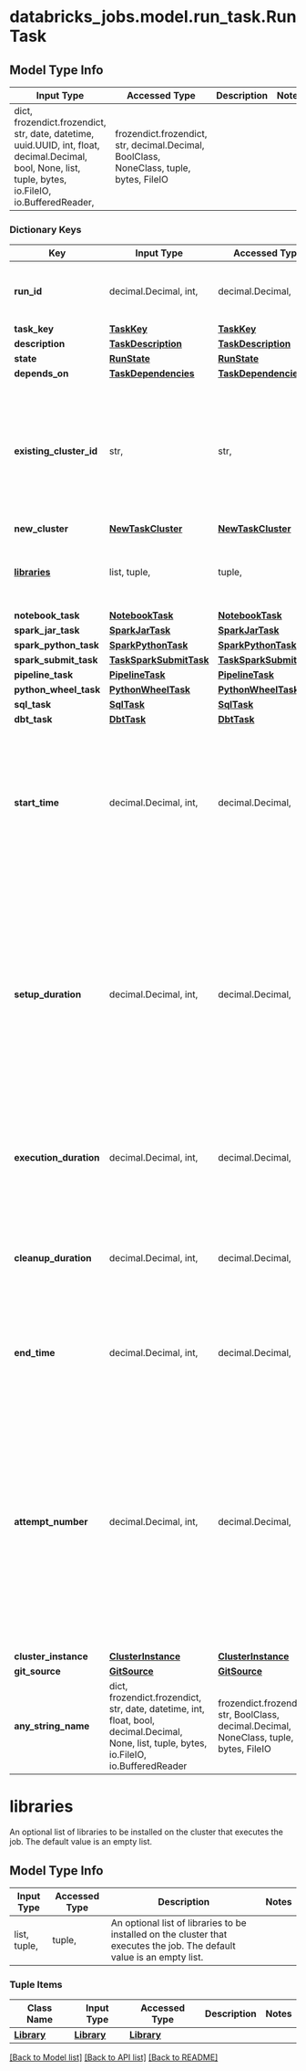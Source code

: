 # databricks_jobs.model.run_task.RunTask

## Model Type Info
Input Type | Accessed Type | Description | Notes
------------ | ------------- | ------------- | -------------
dict, frozendict.frozendict, str, date, datetime, uuid.UUID, int, float, decimal.Decimal, bool, None, list, tuple, bytes, io.FileIO, io.BufferedReader,  | frozendict.frozendict, str, decimal.Decimal, BoolClass, NoneClass, tuple, bytes, FileIO |  | 

### Dictionary Keys
Key | Input Type | Accessed Type | Description | Notes
------------ | ------------- | ------------- | ------------- | -------------
**run_id** | decimal.Decimal, int,  | decimal.Decimal,  | The ID of the task run. | [optional] value must be a 64 bit integer
**task_key** | [**TaskKey**](TaskKey.md) | [**TaskKey**](TaskKey.md) |  | [optional] 
**description** | [**TaskDescription**](TaskDescription.md) | [**TaskDescription**](TaskDescription.md) |  | [optional] 
**state** | [**RunState**](RunState.md) | [**RunState**](RunState.md) |  | [optional] 
**depends_on** | [**TaskDependencies**](TaskDependencies.md) | [**TaskDependencies**](TaskDependencies.md) |  | [optional] 
**existing_cluster_id** | str,  | str,  | If existing_cluster_id, the ID of an existing cluster that is used for all runs of this job. When running jobs on an existing cluster, you may need to manually restart the cluster if it stops responding. We suggest running jobs on new clusters for greater reliability. | [optional] 
**new_cluster** | [**NewTaskCluster**](NewTaskCluster.md) | [**NewTaskCluster**](NewTaskCluster.md) |  | [optional] 
**[libraries](#libraries)** | list, tuple,  | tuple,  | An optional list of libraries to be installed on the cluster that executes the job. The default value is an empty list. | [optional] 
**notebook_task** | [**NotebookTask**](NotebookTask.md) | [**NotebookTask**](NotebookTask.md) |  | [optional] 
**spark_jar_task** | [**SparkJarTask**](SparkJarTask.md) | [**SparkJarTask**](SparkJarTask.md) |  | [optional] 
**spark_python_task** | [**SparkPythonTask**](SparkPythonTask.md) | [**SparkPythonTask**](SparkPythonTask.md) |  | [optional] 
**spark_submit_task** | [**TaskSparkSubmitTask**](TaskSparkSubmitTask.md) | [**TaskSparkSubmitTask**](TaskSparkSubmitTask.md) |  | [optional] 
**pipeline_task** | [**PipelineTask**](PipelineTask.md) | [**PipelineTask**](PipelineTask.md) |  | [optional] 
**python_wheel_task** | [**PythonWheelTask**](PythonWheelTask.md) | [**PythonWheelTask**](PythonWheelTask.md) |  | [optional] 
**sql_task** | [**SqlTask**](SqlTask.md) | [**SqlTask**](SqlTask.md) |  | [optional] 
**dbt_task** | [**DbtTask**](DbtTask.md) | [**DbtTask**](DbtTask.md) |  | [optional] 
**start_time** | decimal.Decimal, int,  | decimal.Decimal,  | The time at which this run was started in epoch milliseconds (milliseconds since 1/1/1970 UTC). This may not be the time when the job task starts executing, for example, if the job is scheduled to run on a new cluster, this is the time the cluster creation call is issued. | [optional] value must be a 64 bit integer
**setup_duration** | decimal.Decimal, int,  | decimal.Decimal,  | The time in milliseconds it took to set up the cluster. For runs that run on new clusters this is the cluster creation time, for runs that run on existing clusters this time should be very short. The duration of a task run is the sum of the &#x60;setup_duration&#x60;, &#x60;execution_duration&#x60;, and the &#x60;cleanup_duration&#x60;. The &#x60;setup_duration&#x60; field is set to 0 for multitask job runs. The total duration of a multitask job run is the value of the &#x60;run_duration&#x60; field. | [optional] value must be a 64 bit integer
**execution_duration** | decimal.Decimal, int,  | decimal.Decimal,  | The time in milliseconds it took to execute the commands in the JAR or notebook until they completed, failed, timed out, were cancelled, or encountered an unexpected error. | [optional] value must be a 64 bit integer
**cleanup_duration** | decimal.Decimal, int,  | decimal.Decimal,  | The time in milliseconds it took to terminate the cluster and clean up any associated artifacts. The total duration of the run is the sum of the setup_duration, the execution_duration, and the cleanup_duration. | [optional] value must be a 64 bit integer
**end_time** | decimal.Decimal, int,  | decimal.Decimal,  | The time at which this run ended in epoch milliseconds (milliseconds since 1/1/1970 UTC). This field is set to 0 if the job is still running. | [optional] value must be a 64 bit integer
**attempt_number** | decimal.Decimal, int,  | decimal.Decimal,  | The sequence number of this run attempt for a triggered job run. The initial attempt of a run has an attempt_number of 0\\. If the initial run attempt fails, and the job has a retry policy (&#x60;max_retries&#x60; \\&gt; 0), subsequent runs are created with an &#x60;original_attempt_run_id&#x60; of the original attempt’s ID and an incrementing &#x60;attempt_number&#x60;. Runs are retried only until they succeed, and the maximum &#x60;attempt_number&#x60; is the same as the &#x60;max_retries&#x60; value for the job. | [optional] value must be a 32 bit integer
**cluster_instance** | [**ClusterInstance**](ClusterInstance.md) | [**ClusterInstance**](ClusterInstance.md) |  | [optional] 
**git_source** | [**GitSource**](GitSource.md) | [**GitSource**](GitSource.md) |  | [optional] 
**any_string_name** | dict, frozendict.frozendict, str, date, datetime, int, float, bool, decimal.Decimal, None, list, tuple, bytes, io.FileIO, io.BufferedReader | frozendict.frozendict, str, BoolClass, decimal.Decimal, NoneClass, tuple, bytes, FileIO | any string name can be used but the value must be the correct type | [optional]

# libraries

An optional list of libraries to be installed on the cluster that executes the job. The default value is an empty list.

## Model Type Info
Input Type | Accessed Type | Description | Notes
------------ | ------------- | ------------- | -------------
list, tuple,  | tuple,  | An optional list of libraries to be installed on the cluster that executes the job. The default value is an empty list. | 

### Tuple Items
Class Name | Input Type | Accessed Type | Description | Notes
------------- | ------------- | ------------- | ------------- | -------------
[**Library**](Library.md) | [**Library**](Library.md) | [**Library**](Library.md) |  | 

[[Back to Model list]](../../README.md#documentation-for-models) [[Back to API list]](../../README.md#documentation-for-api-endpoints) [[Back to README]](../../README.md)

